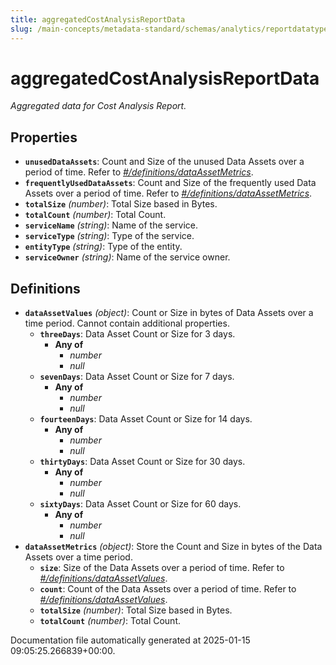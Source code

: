 ```yaml
---
title: aggregatedCostAnalysisReportData
slug: /main-concepts/metadata-standard/schemas/analytics/reportdatatype/aggregatedcostanalysisreportdata
---
```


# aggregatedCostAnalysisReportData

*Aggregated data for Cost Analysis Report.*

## Properties

- **`unusedDataAssets`**: Count and Size of the unused Data Assets over a period of time. Refer to *[#/definitions/dataAssetMetrics](#definitions/dataAssetMetrics)*.
- **`frequentlyUsedDataAssets`**: Count and Size of the frequently used Data Assets over a period of time. Refer to *[#/definitions/dataAssetMetrics](#definitions/dataAssetMetrics)*.
- **`totalSize`** *(number)*: Total Size based in Bytes.
- **`totalCount`** *(number)*: Total Count.
- **`serviceName`** *(string)*: Name of the service.
- **`serviceType`** *(string)*: Type of the service.
- **`entityType`** *(string)*: Type of the entity.
- **`serviceOwner`** *(string)*: Name of the service owner.
## Definitions

- **`dataAssetValues`** *(object)*: Count or Size in bytes of Data Assets over a time period. Cannot contain additional properties.
  - **`threeDays`**: Data Asset Count or Size for 3 days.
    - **Any of**
      - *number*
      - *null*
  - **`sevenDays`**: Data Asset Count or Size for 7 days.
    - **Any of**
      - *number*
      - *null*
  - **`fourteenDays`**: Data Asset Count or Size for 14 days.
    - **Any of**
      - *number*
      - *null*
  - **`thirtyDays`**: Data Asset Count or Size for 30 days.
    - **Any of**
      - *number*
      - *null*
  - **`sixtyDays`**: Data Asset Count or Size for 60 days.
    - **Any of**
      - *number*
      - *null*
- **`dataAssetMetrics`** *(object)*: Store the Count and Size in bytes of the Data Assets over a time period.
  - **`size`**: Size of the Data Assets over a period of time. Refer to *[#/definitions/dataAssetValues](#definitions/dataAssetValues)*.
  - **`count`**: Count of the Data Assets over a period of time. Refer to *[#/definitions/dataAssetValues](#definitions/dataAssetValues)*.
  - **`totalSize`** *(number)*: Total Size based in Bytes.
  - **`totalCount`** *(number)*: Total Count.


Documentation file automatically generated at 2025-01-15 09:05:25.266839+00:00.
